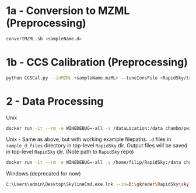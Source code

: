 # 1a - Conversion to MZML (Preprocessing)
``` bash
convertMZML.sh <sampleName.d>
```


# 1b - CCS Calibration (Preprocessing)
``` bash
python CCSCal.py --inMZML <sampleName.mzML> --tuneIonsFile <RapidSky/transition_lists/agilentTuneHighMass_transitionList.csv> --outDir <sampleName.d>
```


# 2 - Data Processing

Unix 
``` bash
docker run -it --rm -e WINEDEBUG=-all -v /dataLocation:/data chambm/pwiz-skyline-i-agree-to-the-vendor-licenses wine SkylineCmd --in=RapidSky/skyline_documents/IMRes40.sky --import-transition-list=RapidSky/transition_lists/moi_aggregated_transitionList.csv --import-all-files=/data/d_files_directory/ --report-conflict-resolution=overwrite --report-add=RapidSky/MoleculeReportCustom.skyr --report-name=MetaboliteReportCustom --report-format=tsv --report-file=<outputReport.tsv> --out=<outputSkylineDoc.sky>
```
Unix - Same as above, but with working example filepaths. `.d` files in `sample_d_files` directory in top-level `RapidSky` dir. Output files will be saved in top-level `RapidSky` dir. (Note path to `RapidSky` repo)

```bash
docker run -it --rm -e WINEDEBUG=-all -v /home/filip/RapidSky:/data chambm/pwiz-skyline-i-agree-to-the-vendor-licenses wine SkylineCmd --in=skyline_documents/IMRes40.sky --import-transition-list=transition_lists/moi_aggregated_transitionList.csv --import-all-files=/data/sample_d_files/ --report-conflict-resolution=overwrite --report-add=report_templates/MoleculeReportCustom.skyr --report-name=MetaboliteReportCustom --report-format=tsv --report-file=outputReport.tsv --out=outputSkylineDoc.sky
```


Windows (deprecated for now)
``` bash
C:\Users\admin\Desktop\SkylineCmd.exe.lnk --in=D:\gkreder\RapidSky\skyline_documents\IMRes40.sky --import-transition-list=D:\gkreder\RapidSky\transition_lists\moi_aggregated_transitionList.csv --import-all-files=D:\Projects\Default\Data\RapidFire\2023\January\18\004\testSkylineCmd\sample_d_files/   --report-conflict-resolution=overwrite --report-format=tsv --report-add=D:\gkreder\RapidSky\report_templates\MoleculeReportCustom.skyr --report-name=MetaboliteReportCustom --report-file=D:\Projects\Default\Data\RapidFire\2023\January\18\004\testSkylineCmd\testOutWindows.tsv --out=D:\Projects\Default\Data\RapidFire\2023\January\18\004\testSkylineCmd\testOut.sky
```